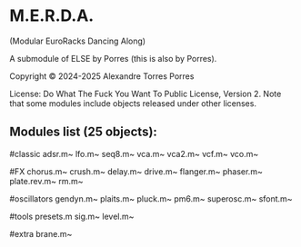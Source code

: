 # M.E.R.D.A.
(Modular EuroRacks Dancing Along)

A submodule of ELSE by Porres (this is also by Porres).

Copyright © 2024-2025 Alexandre Torres Porres

License: Do What The Fuck You Want To Public License, Version 2. Note that some modules include objects released under other licenses.

## Modules list (25 objects):

#classic
    adsr.m~ lfo.m~ seq8.m~ vca.m~ vca2.m~ vcf.m~ vco.m~
    
#FX
    chorus.m~ crush.m~ delay.m~ drive.m~ flanger.m~ phaser.m~ plate.rev.m~ rm.m~ 
    
#oscillators
    gendyn.m~ plaits.m~ pluck.m~ pm6.m~ superosc.m~ sfont.m~
    
#tools
    presets.m sig.m~ level.m~
    
#extra
    brane.m~ 
